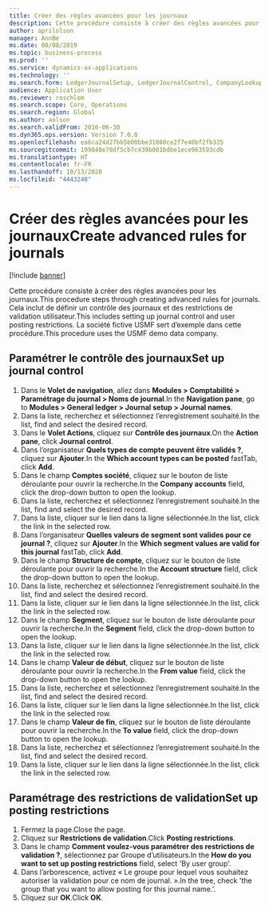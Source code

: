 ```yaml
---
title: Créer des règles avancées pour les journaux
description: Cette procédure consiste à créer des règles avancées pour les journaux.
author: aprilolson
manager: AnnBe
ms.date: 08/08/2019
ms.topic: business-process
ms.prod: ''
ms.service: dynamics-ax-applications
ms.technology: ''
ms.search.form: LedgerJournalSetup, LedgerJournalControl, CompanyLookup, LedgerJournalPostControl
audience: Application User
ms.reviewer: roschlom
ms.search.scope: Core, Operations
ms.search.region: Global
ms.author: aolson
ms.search.validFrom: 2016-06-30
ms.dyn365.ops.version: Version 7.0.0
ms.openlocfilehash: ea6ca24d27bb5b00bbe31060ce2f7e40bf2fb335
ms.sourcegitcommit: 199848e78df5cb7c439b001bdbe1ece963593cdb
ms.translationtype: HT
ms.contentlocale: fr-FR
ms.lasthandoff: 10/13/2020
ms.locfileid: "4443248"
---
```

# <a name="create-advanced-rules-for-journals"></a><span data-ttu-id="2cb01-103">Créer des règles avancées pour les journaux</span><span class="sxs-lookup"><span data-stu-id="2cb01-103">Create advanced rules for journals</span></span>

[!include [banner](../../includes/banner.md)]

<span data-ttu-id="2cb01-104">Cette procédure consiste à créer des règles avancées pour les journaux.</span><span class="sxs-lookup"><span data-stu-id="2cb01-104">This procedure steps through creating advanced rules for journals.</span></span> <span data-ttu-id="2cb01-105">Cela inclut de définir un contrôle des journaux et des restrictions de validation utilisateur.</span><span class="sxs-lookup"><span data-stu-id="2cb01-105">This includes setting up journal control and user posting restrictions.</span></span> <span data-ttu-id="2cb01-106">La société fictive USMF sert d’exemple dans cette procédure.</span><span class="sxs-lookup"><span data-stu-id="2cb01-106">This procedure uses the USMF demo data company.</span></span>


## <a name="set-up-journal-control"></a><span data-ttu-id="2cb01-107">Paramétrer le contrôle des journaux</span><span class="sxs-lookup"><span data-stu-id="2cb01-107">Set up journal control</span></span>
1. <span data-ttu-id="2cb01-108">Dans le **Volet de navigation**, allez dans **Modules > Comptabilité > Paramétrage du journal > Noms de journal**.</span><span class="sxs-lookup"><span data-stu-id="2cb01-108">In the **Navigation pane**, go to **Modules > General ledger > Journal setup > Journal names**.</span></span>
2. <span data-ttu-id="2cb01-109">Dans la liste, recherchez et sélectionnez l’enregistrement souhaité.</span><span class="sxs-lookup"><span data-stu-id="2cb01-109">In the list, find and select the desired record.</span></span>
3. <span data-ttu-id="2cb01-110">Dans le **Volet Actions**, cliquez sur **Contrôle des journaux**.</span><span class="sxs-lookup"><span data-stu-id="2cb01-110">On the **Action pane**, click **Journal control**.</span></span>
4. <span data-ttu-id="2cb01-111">Dans l’organisateur **Quels types de compte peuvent être validés ?**, cliquez sur **Ajouter**.</span><span class="sxs-lookup"><span data-stu-id="2cb01-111">In the **Which account types can be posted** fastTab, click **Add**.</span></span>
5. <span data-ttu-id="2cb01-112">Dans le champ **Comptes société**, cliquez sur le bouton de liste déroulante pour ouvrir la recherche.</span><span class="sxs-lookup"><span data-stu-id="2cb01-112">In the **Company accounts** field, click the drop-down button to open the lookup.</span></span>
6. <span data-ttu-id="2cb01-113">Dans la liste, recherchez et sélectionnez l’enregistrement souhaité.</span><span class="sxs-lookup"><span data-stu-id="2cb01-113">In the list, find and select the desired record.</span></span>
7. <span data-ttu-id="2cb01-114">Dans la liste, cliquer sur le lien dans la ligne sélectionnée.</span><span class="sxs-lookup"><span data-stu-id="2cb01-114">In the list, click the link in the selected row.</span></span>
8. <span data-ttu-id="2cb01-115">Dans l’organisateur **Quelles valeurs de segment sont valides pour ce journal ?**, cliquez sur **Ajouter**.</span><span class="sxs-lookup"><span data-stu-id="2cb01-115">In the **Which segment values are valid for this journal** fastTab, click **Add**.</span></span>
9. <span data-ttu-id="2cb01-116">Dans le champ **Structure de compte**, cliquez sur le bouton de liste déroulante pour ouvrir la recherche.</span><span class="sxs-lookup"><span data-stu-id="2cb01-116">In the **Account structure** field, click the drop-down button to open the lookup.</span></span>
10. <span data-ttu-id="2cb01-117">Dans la liste, recherchez et sélectionnez l’enregistrement souhaité.</span><span class="sxs-lookup"><span data-stu-id="2cb01-117">In the list, find and select the desired record.</span></span>
11. <span data-ttu-id="2cb01-118">Dans la liste, cliquer sur le lien dans la ligne sélectionnée.</span><span class="sxs-lookup"><span data-stu-id="2cb01-118">In the list, click the link in the selected row.</span></span>
12. <span data-ttu-id="2cb01-119">Dans le champ **Segment**, cliquez sur le bouton de liste déroulante pour ouvrir la recherche.</span><span class="sxs-lookup"><span data-stu-id="2cb01-119">In the **Segment** field, click the drop-down button to open the lookup.</span></span>
13. <span data-ttu-id="2cb01-120">Dans la liste, cliquer sur le lien dans la ligne sélectionnée.</span><span class="sxs-lookup"><span data-stu-id="2cb01-120">In the list, click the link in the selected row.</span></span>
14. <span data-ttu-id="2cb01-121">Dans le champ **Valeur de début**, cliquez sur le bouton de liste déroulante pour ouvrir la recherche.</span><span class="sxs-lookup"><span data-stu-id="2cb01-121">In the **From value** field, click the drop-down button to open the lookup.</span></span>
15. <span data-ttu-id="2cb01-122">Dans la liste, recherchez et sélectionnez l’enregistrement souhaité.</span><span class="sxs-lookup"><span data-stu-id="2cb01-122">In the list, find and select the desired record.</span></span>
16. <span data-ttu-id="2cb01-123">Dans la liste, cliquer sur le lien dans la ligne sélectionnée.</span><span class="sxs-lookup"><span data-stu-id="2cb01-123">In the list, click the link in the selected row.</span></span>
17. <span data-ttu-id="2cb01-124">Dans le champ **Valeur de fin**, cliquez sur le bouton de liste déroulante pour ouvrir la recherche.</span><span class="sxs-lookup"><span data-stu-id="2cb01-124">In the **To value** field, click the drop-down button to open the lookup.</span></span>
18. <span data-ttu-id="2cb01-125">Dans la liste, recherchez et sélectionnez l’enregistrement souhaité.</span><span class="sxs-lookup"><span data-stu-id="2cb01-125">In the list, find and select the desired record.</span></span>
19. <span data-ttu-id="2cb01-126">Dans la liste, cliquer sur le lien dans la ligne sélectionnée.</span><span class="sxs-lookup"><span data-stu-id="2cb01-126">In the list, click the link in the selected row.</span></span>

## <a name="set-up-posting-restrictions"></a><span data-ttu-id="2cb01-127">Paramétrage des restrictions de validation</span><span class="sxs-lookup"><span data-stu-id="2cb01-127">Set up posting restrictions</span></span>
1. <span data-ttu-id="2cb01-128">Fermez la page.</span><span class="sxs-lookup"><span data-stu-id="2cb01-128">Close the page.</span></span>
2. <span data-ttu-id="2cb01-129">Cliquez sur **Restrictions de validation**.</span><span class="sxs-lookup"><span data-stu-id="2cb01-129">Click **Posting restrictions**.</span></span>
3. <span data-ttu-id="2cb01-130">Dans le champ **Comment voulez-vous paramétrer des restrictions de validation ?**, sélectionnez par Groupe d’utilisateurs.</span><span class="sxs-lookup"><span data-stu-id="2cb01-130">In the **How do you want to set up posting restrictions** field, select 'By user group'.</span></span>
4. <span data-ttu-id="2cb01-131">Dans l’arborescence, activez « Le groupe pour lequel vous souhaitez autoriser la validation pour ce nom de journal. ».</span><span class="sxs-lookup"><span data-stu-id="2cb01-131">In the tree, check 'the group that you want to allow posting for this journal name.'.</span></span>
5. <span data-ttu-id="2cb01-132">Cliquez sur **OK**.</span><span class="sxs-lookup"><span data-stu-id="2cb01-132">Click **OK**.</span></span>

